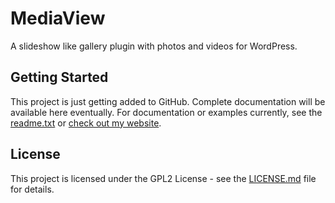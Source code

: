 # MediaView

A slideshow like gallery plugin with photos and videos for WordPress.

## Getting Started

This project is just getting added to GitHub. Complete documentation will be available here eventually. For documentation or examples currently, see the [readme.txt](readme.txt) or [check out my website](https://dscarberry.com/mediaview/).

## License

This project is licensed under the GPL2 License - see the [LICENSE.md](LICENSE.md) file for details.
